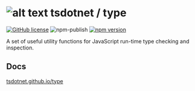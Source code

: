 # ![alt text](https://avatars1.githubusercontent.com/u/64487547?s=30 "tsdotnet") tsdotnet / type

[![GitHub license](https://img.shields.io/badge/license-MIT-blue.svg?style=flat-square)](https://github.com/tsdotnet/type/blob/master/LICENSE)
![npm-publish](https://github.com/tsdotnet/type/workflows/npm-publish/badge.svg)
[![npm version](https://img.shields.io/npm/v/@tsdotnet/type.svg?style=flat-square)](https://www.npmjs.com/package/@tsdotnet/type)

A set of useful utility functions for JavaScript run-time type checking and inspection.

## Docs

[tsdotnet.github.io/type](https://tsdotnet.github.io/type/modules/type.html)
